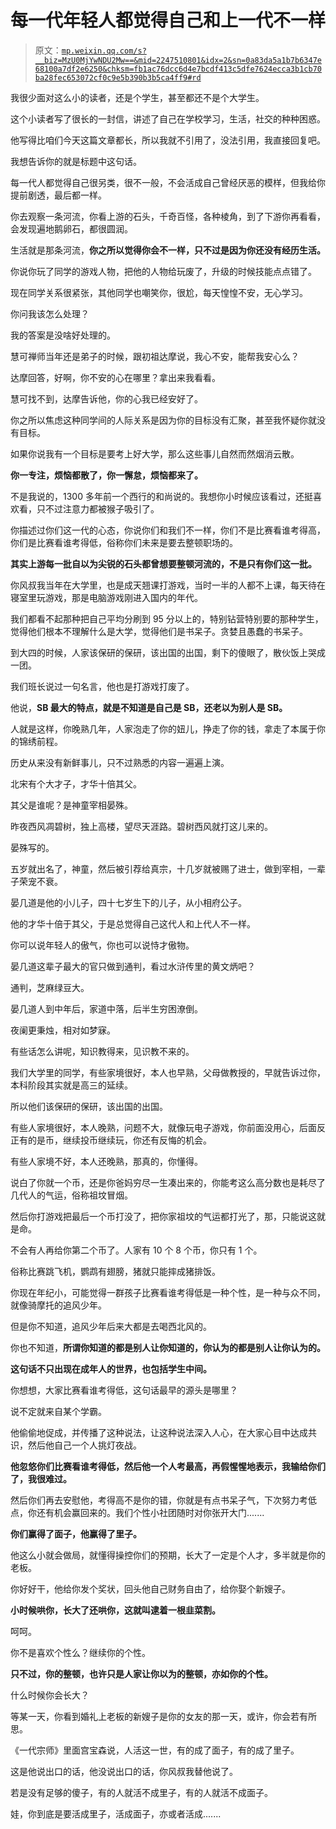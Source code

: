 # 每一代年轻人都觉得自己和上一代不一样

> 原文：[`mp.weixin.qq.com/s?__biz=MzU0MjYwNDU2Mw==&mid=2247510801&idx=2&sn=0a83da5a1b7b6347e68100a7df2e6250&chksm=fb1ac76dcc6d4e7bcdf413c5dfe7624ecca3b1cb70ba28fec653072cf0c9e5b390b3b5ca4ff9#rd`](http://mp.weixin.qq.com/s?__biz=MzU0MjYwNDU2Mw==&mid=2247510801&idx=2&sn=0a83da5a1b7b6347e68100a7df2e6250&chksm=fb1ac76dcc6d4e7bcdf413c5dfe7624ecca3b1cb70ba28fec653072cf0c9e5b390b3b5ca4ff9#rd)

我很少面对这么小的读者，还是个学生，甚至都还不是个大学生。

这个小读者写了很长的一封信，讲述了自己在学校学习，生活，社交的种种困惑。

他写得比咱们今天这篇文章都长，所以我就不引用了，没法引用，我直接回复吧。

我想告诉你的就是标题中这句话。

每一代人都觉得自己很另类，很不一般，不会活成自己曾经厌恶的模样，但我给你提前剧透，最后都一样。

你去观察一条河流，你看上游的石头，千奇百怪，各种棱角，到了下游你再看看，会发现遍地鹅卵石，都很圆润。

生活就是那条河流，**你之所以觉得你会不一样，只不过是因为你还没有经历生活。**

你说你玩了同学的游戏人物，把他的人物给玩废了，升级的时候技能点点错了。

现在同学关系很紧张，其他同学也嘲笑你，很尬，每天惶惶不安，无心学习。

你问我该怎么处理？

我的答案是没啥好处理的。

慧可禅师当年还是弟子的时候，跟初祖达摩说，我心不安，能帮我安心么？

达摩回答，好啊，你不安的心在哪里？拿出来我看看。

慧可找不到，达摩告诉他，你的心我已经安好了。

你之所以焦虑这种同学间的人际关系是因为你的目标没有汇聚，甚至我怀疑你就没有目标。 

如果你说我有一个目标是要考上好大学，那么这些事儿自然而然烟消云散。 

**你一专注，烦恼都散了，你一懈怠，烦恼都来了。** 

不是我说的，1300 多年前一个西行的和尚说的。我想你小时候应该看过，还挺喜欢看，只不过注意力都被猴子吸引了。

你描述过你们这一代的心态，你说你们和我们不一样，你们不是比赛看谁考得高，你们是比赛看谁考得低，俗称你们未来是要去整顿职场的。 

**其实上游每一批自以为尖锐的石头都曾想要整顿河流的，不是只有你们这一批。** 

你风叔我当年在大学里，也是成天翘课打游戏，当时一半的人都不上课，每天待在寝室里玩游戏，那是电脑游戏刚进入国内的年代。 

我们都看不起那种把自己平均分刷到 95 分以上的，特别钻营特别要的那种学生，觉得他们根本不理解什么是大学，觉得他们是书呆子。贪婪且愚蠢的书呆子。 

到大四的时候，人家该保研的保研，该出国的出国，剩下的傻眼了，散伙饭上哭成一团。 

我们班长说过一句名言，他也是打游戏打废了。 

他说，**SB 最大的特点，就是不知道是自己是 SB，还老以为别人是 SB。**

人就是这样，你晚熟几年，人家泡走了你的妞儿，挣走了你的钱，拿走了本属于你的锦绣前程。

历史从来没有新鲜事儿，只不过熟悉的内容一遍遍上演。

北宋有个大才子，才华十倍其父。

其父是谁呢？是神童宰相晏殊。

昨夜西风凋碧树，独上高楼，望尽天涯路。碧树西风就打这儿来的。

晏殊写的。

五岁就出名了，神童，然后被引荐给真宗，十几岁就被赐了进士，做到宰相，一辈子荣宠不衰。

晏几道是他的小儿子，四十七岁生下的儿子，从小相府公子。

他的才华十倍于其父，于是总觉得自己这代人和上代人不一样。 

你可以说年轻人的傲气，你也可以说恃才傲物。

晏几道这辈子最大的官只做到通判，看过水浒传里的黄文炳吧？

通判，芝麻绿豆大。

晏几道人到中年后，家道中落，后半生穷困潦倒。

夜阑更秉烛，相对如梦寐。

有些话怎么讲呢，知识教得来，见识教不来的。

我们大学里的同学，有些家境很好，本人也早熟，父母做教授的，早就告诉过你，本科阶段其实就是高三的延续。

所以他们该保研的保研，该出国的出国。

有些人家境很好，本人晚熟，问题不大，就像玩电子游戏，你前面没用心，后面反正有的是币，继续投币继续玩，你还有反悔的机会。

有些人家境不好，本人还晚熟，那真的，你懂得。

说白了你就一个币，还是你爸妈穷尽一生凑出来的，你能考这么高分数也是耗尽了几代人的气运，俗称祖坟冒烟。

然后你打游戏把最后一个币打没了，把你家祖坟的气运都打光了，那，只能说这就是命。

不会有人再给你第二个币了。人家有 10 个 8 个币，你只有 1 个。

俗称比赛跳飞机，鹦鹉有翅膀，猪就只能摔成猪排饭。

你现在年纪小，可能觉得一群孩子比赛看谁考得低是一种个性，是一种与众不同，就像骑摩托的追风少年。

但是你不知道，追风少年后来大都是去喝西北风的。

你也不知道，**所谓你知道的都是别人让你知道的，你认为的都是别人让你认为的。**

**这句话不只出现在成年人的世界，也包括学生中间。** 

你想想，大家比赛看谁考得低，这句话最早的源头是哪里？

说不定就来自某个学霸。 

他偷偷地促成，并传播了这种说法，让这种说法深入人心，在大家心目中达成共识，然后他自己一个人挑灯夜战。

**他忽悠你们比赛看谁考得低，然后他一个人考最高，再假惺惺地表示，我输给你们了，我很难过。** 

然后你们再去安慰他，考得高不是你的错，你就是有点书呆子气，下次努力考低点，你还有机会赢回来的。我们个性小社团随时对你张开大门.......

**你们赢得了面子，他赢得了里子。**

他这么小就会做局，就懂得操控你们的预期，长大了一定是个人才，多半就是你的老板。

你好好干，他给你发个奖状，回头他自己财务自由了，给你娶个新嫂子。

**小时候哄你，长大了还哄你，这就叫逮着一根韭菜割。** 

呵呵。

你不是喜欢个性么？继续你的个性。

**只不过，你的整顿，也许只是人家让你以为的整顿，亦如你的个性。** 

什么时候你会长大？

等某一天，你看到婚礼上老板的新嫂子是你的女友的那一天，或许，你会若有所思。

《一代宗师》里面宫宝森说，人活这一世，有的成了面子，有的成了里子。

这是他说出口的话，他没说出口的话，你风叔我替他说了。

若是没有足够的傻子，有的人就活不成里子，有的人就活不成面子。

娃，你到底是要活成里子，活成面子，亦或者活成.......